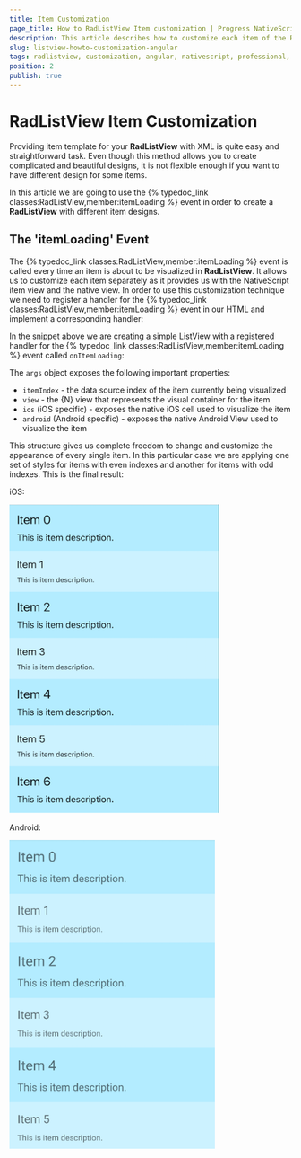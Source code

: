 ```yaml
---
title: Item Customization
page_title: How to RadListView Item customization | Progress NativeScript UI Documentation
description: This article describes how to customize each item of the RadListView.
slug: listview-howto-customization-angular
tags: radlistview, customization, angular, nativescript, professional, ui
position: 2
publish: true
---
```

# RadListView Item Customization

Providing item template for your **RadListView** with XML is quite easy and straightforward task. Even though this method allows you to create complicated and beautiful designs, it is not flexible enough if you want to have different design for some items.

In this article we are going to use the {% typedoc_link classes:RadListView,member:itemLoading %} event in order to create a **RadListView** with different item designs.

## The 'itemLoading' Event

The {% typedoc_link classes:RadListView,member:itemLoading %} event is called every time an item is about to be visualized in **RadListView**. It allows us to customize each item separately as it provides us with the NativeScript item view and the native view.
In order to use this customization technique we need to register a handler for the {% typedoc_link classes:RadListView,member:itemLoading %} event in our HTML and implement a corresponding handler:

<snippet id='angular-angular-listview-item-loading'/>

In the snippet above we are creating a simple ListView with a registered handler for the {% typedoc_link classes:RadListView,member:itemLoading %} event called `onItemLoading`:

<snippet id='angular-listview-item-loading-component'/>

The `args` object exposes the following important properties:
- `itemIndex` - the data source index of the item currently being visualized
- `view` - the {N} view that represents the visual container for the item
- `ios` (iOS specific) - exposes the native iOS cell used to visualize the item
- `android` (Android specific) - exposes the native Android View used to visualize the item

This structure gives us complete freedom to change and customize the appearance of every single item. In this particular case we are applying one set of styles for items with even indexes and another for items with odd indexes. This is the final result:

iOS:

![TelerikUI-RadListView-Item-Customization](../../../img/ns_ui/item-loading-ios.png "iOS")

Android:

![TelerikUI-RadListView-Item-Customization](../../../img/ns_ui/item-loading-android.png "Android")
